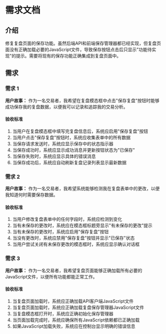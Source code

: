 # 需求文档

## 介绍

修复复盘页面的保存功能。虽然后端API和前端保存管理器都已经实现，但复盘页面没有正确加载必要的JavaScript文件，导致保存按钮点击后只显示"功能待实现"的提示。需要将现有的保存功能正确集成到复盘页面中。

## 需求

### 需求 1

**用户故事：** 作为一名交易者，我希望在复盘模态框中点击"保存复盘"按钮时能够成功保存我的复盘数据，以便我可以记录和追踪我的交易分析。

#### 验收标准

1. 当用户在复盘模态框中填写完复盘信息后，系统应启用"保存复盘"按钮
2. 当用户点击"保存复盘"按钮时，系统应收集表单中的所有数据
3. 当保存请求发送时，系统应显示保存中的状态指示器
4. 当保存成功时，系统应显示成功消息并更新按钮状态为"已保存"
5. 当保存失败时，系统应显示具体的错误消息
6. 当保存成功后，系统应自动刷新复盘记录列表显示最新数据

### 需求 2

**用户故事：** 作为一名交易者，我希望系统能够检测我在复盘表单中的更改，以便我知道何时需要保存数据。

#### 验收标准

1. 当用户修改复盘表单中的任何字段时，系统应检测到变化
2. 当有未保存的更改时，系统应在模态框标题旁显示"有未保存的更改"提示
3. 当有未保存的更改时，系统应启用"保存复盘"按钮
4. 当没有更改时，系统应禁用"保存复盘"按钮并显示"已保存"状态
5. 当用户尝试关闭有未保存更改的模态框时，系统应显示确认对话框

### 需求 3

**用户故事：** 作为一名交易者，我希望复盘页面能够正确加载所有必要的JavaScript文件，以便所有功能都能正常工作。

#### 验收标准

1. 当复盘页面加载时，系统应正确加载API客户端JavaScript文件
2. 当复盘页面加载时，系统应正确加载复盘保存管理器JavaScript文件
3. 当复盘模态框打开时，系统应正确初始化保存管理器
4. 当页面加载完成时，系统应确保所有JavaScript依赖都已正确加载
5. 如果JavaScript加载失败，系统应在控制台显示明确的错误信息